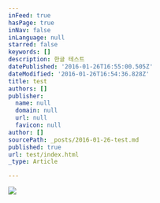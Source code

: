 ```yaml
---
inFeed: true
hasPage: true
inNav: false
inLanguage: null
starred: false
keywords: []
description: 한글 테스트
datePublished: '2016-01-26T16:55:00.505Z'
dateModified: '2016-01-26T16:54:36.828Z'
title: test
authors: []
publisher:
  name: null
  domain: null
  url: null
  favicon: null
author: []
sourcePath: _posts/2016-01-26-test.md
published: true
url: test/index.html
_type: Article

---
```

![](https://the-grid-user-content.s3-us-west-2.amazonaws.com/223095a6-5f60-421b-8985-053f3eb96b7d.jpg)